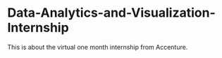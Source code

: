 # Data-Analytics-and-Visualization-Internship
This is about the virtual one month internship from Accenture.
